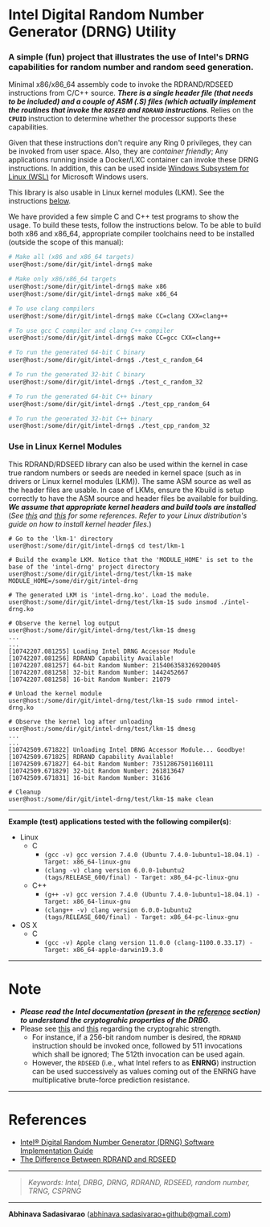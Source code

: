 # Intel Digital Random Number Generator (DRNG) Utility
### A simple (fun) project that illustrates the use of Intel's DRNG capabilities for random number and random seed generation.

Minimal x86/x86_64 assembly code to invoke the RDRAND/RDSEED instructions from C/C++ source. **_There is a single header file (that needs to be included) and a couple of ASM (.S) files (which actually implement the routines that invoke the `RDSEED` and `RDRAND` instructions_**. Relies on the **`CPUID`** instruction to determine whether the processor supports these capabilities.

Given that these instructions don't require any Ring 0 privileges, they can be invoked from user space. Also, they are _container friendly_; Any applications running inside a Docker/LXC container can invoke these DRNG instructions. In addition, this can be used inside [Windows Subsystem for Linux (WSL)](https://docs.microsoft.com/en-us/windows/wsl/about) for Microsoft Windows users.

This library is also usable in Linux kernel modules (LKM). See the instructions [below](#use-in-linux-kernel-modules).

We have provided a few simple C and C++ test programs to show the usage. To build these tests, follow the instructions below. To be able to build both x86 and x86_64, appropriate compiler toolchains need to be installed (outside the scope of this manual):

```bash
# Make all (x86 and x86_64 targets)
user@host:/some/dir/git/intel-drng$ make

# Make only x86/x86_64 targets
user@host:/some/dir/git/intel-drng$ make x86
user@host:/some/dir/git/intel-drng$ make x86_64

# To use clang compilers
user@host:/some/dir/git/intel-drng$ make CC=clang CXX=clang++

# To use gcc C compiler and clang C++ compiler
user@host:/some/dir/git/intel-drng$ make CC=gcc CXX=clang++

# To run the generated 64-bit C binary
user@host:/some/dir/git/intel-drng$ ./test_c_random_64

# To run the generated 32-bit C binary
user@host:/some/dir/git/intel-drng$ ./test_c_random_32

# To run the generated 64-bit C++ binary
user@host:/some/dir/git/intel-drng$ ./test_cpp_random_64

# To run the generated 32-bit C++ binary
user@host:/some/dir/git/intel-drng$ ./test_cpp_random_32
```

### Use in Linux Kernel Modules

This RDRAND/RDSEED library can also be used within the kernel in case true random numbers or seeds are needed in kernel space (such as in drivers or Linux kernel modules (LKM)). The same ASM source as well as the header files are usable. In case of LKMs, ensure the Kbuild is setup correctly to have the ASM source and header files be available for building. **_We assume that appropriate kernel headers and build tools are installed_** (_See [this](https://kernelnewbies.org/KernelHeaders) and [this](https://www.kernel.org/doc/Documentation/kbuild/modules.txt) for some references. Refer to your Linux distribution's guide on how to install kernel header files._)

```
# Go to the 'lkm-1' directory
user@host:/some/dir/git/intel-drng$ cd test/lkm-1

# Build the example LKM. Notice that the 'MODULE_HOME' is set to the base of the 'intel-drng' project directory
user@host:/some/dir/git/intel-drng/test/lkm-1$ make MODULE_HOME=/some/dir/git/intel-drng

# The generated LKM is 'intel-drng.ko'. Load the module.
user@host:/some/dir/git/intel-drng/test/lkm-1$ sudo insmod ./intel-drng.ko

# Observe the kernel log output
user@host:/some/dir/git/intel-drng/test/lkm-1$ dmesg
...
...
[10742207.081255] Loading Intel DRNG Accessor Module
[10742207.081256] RDRAND Capability Available!
[10742207.081257] 64-bit Random Number: 2154063583269200405
[10742207.081258] 32-bit Random Number: 1442452667
[10742207.081258] 16-bit Random Number: 21079

# Unload the kernel module
user@host:/some/dir/git/intel-drng/test/lkm-1$ sudo rmmod intel-drng.ko

# Observe the kernel log after unloading
user@host:/some/dir/git/intel-drng/test/lkm-1$ dmesg
...
...
[10742509.671822] Unloading Intel DRNG Accessor Module... Goodbye!
[10742509.671825] RDRAND Capability Available!
[10742509.671827] 64-bit Random Number: 73512867501160111
[10742509.671829] 32-bit Random Number: 261813647
[10742509.671831] 16-bit Random Number: 31616

# Cleanup
user@host:/some/dir/git/intel-drng/test/lkm-1$ make clean
```
---
**Example (test) applications tested with the following compiler(s)**:
 * Linux
     * C
         * `(gcc -v) gcc version 7.4.0 (Ubuntu 7.4.0-1ubuntu1~18.04.1) - Target: x86_64-linux-gnu`
         * `(clang -v) clang version 6.0.0-1ubuntu2 (tags/RELEASE_600/final) - Target: x86_64-pc-linux-gnu`
     * C++
         * `(g++ -v) gcc version 7.4.0 (Ubuntu 7.4.0-1ubuntu1~18.04.1) - Target: x86_64-linux-gnu`
         * `(clang++ -v) clang version 6.0.0-1ubuntu2 (tags/RELEASE_600/final) - Target: x86_64-pc-linux-gnu`
 * OS X
     * C
         * `(gcc -v) Apple clang version 11.0.0 (clang-1100.0.33.17) - Target: x86_64-apple-darwin19.3.0`
---
# Note

* **_Please read the Intel documentation (present in the [reference](#references) section) to understand the cryptograhic properties of the DRBG_**.
* Please see [this](https://software.intel.com/en-us/articles/intel-digital-random-number-generator-drng-software-implementation-guide#inpage-nav-3-4) and [this](https://software.intel.com/en-us/articles/intel-digital-random-number-generator-drng-software-implementation-guide#inpage-nav-3-4) regarding the cryptograhic strength.
  * For instance, if a 256-bit random number is desired, the `RDRAND` instruction should be invoked once, followed by 511 invocations which shall be ignored; The 512th invocation can be used again.
  * However, the `RDSEED` (i.e., what Intel refers to as **ENRNG**) instruction can be used successively as values coming out of the ENRNG have multiplicative brute-force prediction resistance.
---
# References

  * [Intel® Digital Random Number Generator (DRNG) Software Implementation Guide](https://software.intel.com/en-us/articles/intel-digital-random-number-generator-drng-software-implementation-guide "Intel DRNG")
  * [The Difference Between RDRAND and RDSEED](https://software.intel.com/en-us/blogs/2012/11/17/the-difference-between-rdrand-and-rdseed "RDRAND and RDSEED")
---
> _Keywords: Intel, DRBG, DRNG, RDRAND, RDSEED, random number, TRNG, CSPRNG_

---
**Abhinava Sadasivarao** (abhinava.sadasivarao+github@gmail.com)
